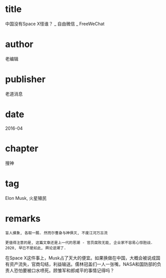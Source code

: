 # title
中国没有Space X怪谁？ _ 自由微信 _ FreeWeChat

# author
老编辑

# publisher
老道消息

# date
2016-04

# chapter
搜神

# tag
Elon Musk, 火星殖民

# remarks
`盲人摸象, 各取一瓢. 然而尔曹身与神俱灭, 不废江河万古流`

`更值得注意的是, 这篇文章还是上一代的思潮 - 官员腐败无能, 企业家不容易心惊胆战. 2020, 早已不是如此, 舆论逆潮了.`

在Space X这件事上，Musk占了天大的便宜。如果换做在中国，大概会被说成国有资产流失，官商勾结，利益输送。儒林冠盖们一人一张嘴，NASA和国防部的负责人恐怕要被口水喷死。顾雏军和郎咸平的事情记得吗？